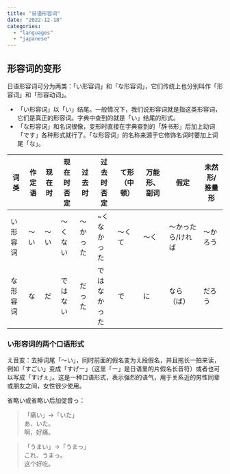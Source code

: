 ```yaml
---
title: "日语形容词"
date: "2022-12-18"
categories:
  - "languages"
  - "japanese"
---
```


## 形容词的变形

日语形容词可分为两类：「い形容词」和「な形容词」，它们传统上也分别叫作「形容词」和「形容动词」。
- 「い形容词」以「い」结尾。一般情况下，我们说形容词就是指这类形容词，它们是真正的形容词。字典中查到的就是「い」结尾的形式。
- 「な形容词」和名词很像，变形时直接在字典查到的「辞书形」后加上动词「です」各种形式就行了。「な形容词」的名称来源于它修饰名词时要加上词尾「な」。

| 词类 | 作定语 | 现在时 | 现在时否定 | 过去时 | 过去时否定 | て形（中顿） | 万能形、副词 | 假定 | 未然形/推量形 |
| --- | --- | --- | --- | --- | --- | --- | --- | - | - |
| い形容词 | ～い | ～い | ～くない | ～かった | ~くなかった | ～くて | ～く | ～かったら/ければ | ～かろう |
| な形容词 | な | だ | ではない | だった | ではなかった | で | に | なら（ば） | だろう |

### い形容词的两个口语形式

え音变：去掉词尾「～い」，同时前面的假名变为え段假名，并且拖长一拍来读，例如「すごい」变成「すげー」（这里「ー」是日语里的片假名长音符）或者也可以写成「すげぇ」。这是一种口语形式，表示强烈的语气，用于关系近的男性同辈或朋友之间，女性很少使用。

省略い或省略い后加促音っ：
> 「痛い」→「いた」  
> あ、いた。  
> 啊，好痛。

> 「うまい」→「うまっ」  
> これ、うまっ。  
> 这个好吃。